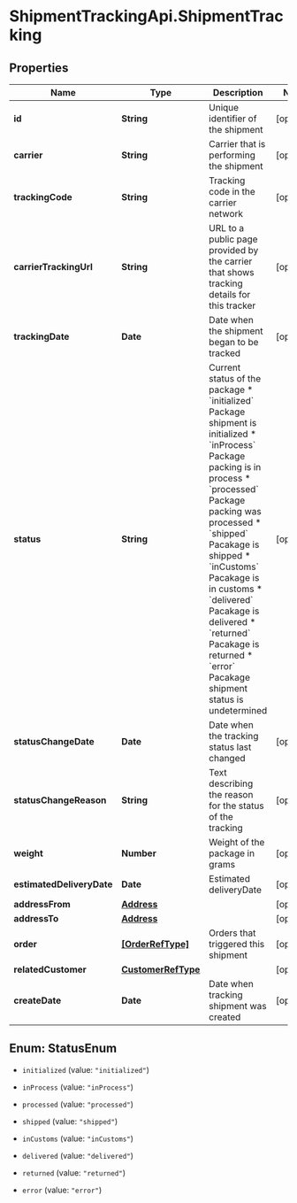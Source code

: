# ShipmentTrackingApi.ShipmentTracking

## Properties

Name | Type | Description | Notes
------------ | ------------- | ------------- | -------------
**id** | **String** | Unique identifier of the shipment | [optional] 
**carrier** | **String** | Carrier that is performing the shipment | [optional] 
**trackingCode** | **String** | Tracking code in the carrier network | [optional] 
**carrierTrackingUrl** | **String** | URL to a public page provided by the carrier that shows tracking details for this tracker | [optional] 
**trackingDate** | **Date** | Date when the shipment began to be tracked | [optional] 
**status** | **String** | Current status of the package   * &#x60;initialized&#x60; Package shipment is initialized   * &#x60;inProcess&#x60; Package packing is in process   * &#x60;processed&#x60; Package packing was processed   * &#x60;shipped&#x60; Pacakage is shipped   * &#x60;inCustoms&#x60; Pacakage is in customs   * &#x60;delivered&#x60; Pacakage is delivered   * &#x60;returned&#x60; Pacakage is returned   * &#x60;error&#x60; Pacakage shipment status is undetermined   | [optional] 
**statusChangeDate** | **Date** | Date when the tracking status last changed | [optional] 
**statusChangeReason** | **String** | Text describing the reason for the status of the tracking | [optional] 
**weight** | **Number** | Weight of the package in grams | [optional] 
**estimatedDeliveryDate** | **Date** | Estimated deliveryDate | [optional] 
**addressFrom** | [**Address**](Address.md) |  | [optional] 
**addressTo** | [**Address**](Address.md) |  | [optional] 
**order** | [**[OrderRefType]**](OrderRefType.md) | Orders that triggered this shipment | [optional] 
**relatedCustomer** | [**CustomerRefType**](CustomerRefType.md) |  | [optional] 
**createDate** | **Date** | Date when tracking shipment was created | [optional] 



## Enum: StatusEnum


* `initialized` (value: `"initialized"`)

* `inProcess` (value: `"inProcess"`)

* `processed` (value: `"processed"`)

* `shipped` (value: `"shipped"`)

* `inCustoms` (value: `"inCustoms"`)

* `delivered` (value: `"delivered"`)

* `returned` (value: `"returned"`)

* `error` (value: `"error"`)




